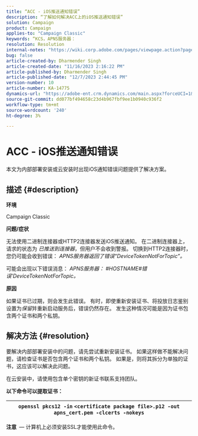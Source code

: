 ```yaml
---
title: “ACC - iOS推送通知错误”
description: “了解如何解决ACC上的iOS推送通知错误”
solution: Campaign
product: Campaign
applies-to: "Campaign Classic"
keywords: “KCS，APNS服务器：
resolution: Resolution
internal-notes: "https://wiki.corp.adobe.com/pages/viewpage.action?pageId=1334124733"
bug: false
article-created-by: Dharmender Singh
article-created-date: "11/16/2023 2:16:22 PM"
article-published-by: Dharmender Singh
article-published-date: "12/7/2023 2:44:45 PM"
version-number: 10
article-number: KA-14775
dynamics-url: "https://adobe-ent.crm.dynamics.com/main.aspx?forceUCI=1&pagetype=entityrecord&etn=knowledgearticle&id=8e1a5fb3-8a84-ee11-8179-6045bd006e5a"
source-git-commit: dd077bf494658c23d4b967fbf9ee1b0940c936f2
workflow-type: tm+mt
source-wordcount: '240'
ht-degree: 3%

---
```


# ACC - iOS推送通知错误


本文为内部部署安装或云安装时出现iOS通知错误问题提供了解决方案。

## 描述 {#description}




<b>环境</b>

Campaign Classic



<b>问题/症状</b>

无法使用二进制连接器或HTTP2连接器发送iOS推送通知。 在二进制连接器上，请求的状态为 *已推送到连接器*，但用户不会收到警报。 切换到HTTP2连接器时，您仍可能会收到错误： *APNS服务器返回了错误“DeviceTokenNotForTopic”。*



可能会出现以下错误消息： *APNS服务器： #HOSTNAME#错误&#39;DeviceTokenNotForTopic。*



<b>原因</b>



如果证书已过期，则会发生此错误。 有时，即使重新安装证书、将投放日志鉴别设置为*保留*并重新启动服务后，错误仍然存在。 发生这种情况可能是因为证书包含两个证书和两个私钥。










## 解决方法 {#resolution}


要解决内部部署安装中的问题，请先尝试重新安装证书。 如果这样做不能解决问题，请检查证书是否包含两个证书和两个私钥。 如果是，则将其拆分为单独的证书，这应该可以解决此问题。

在云安装中，请使用包含单个密钥的新证书联系支持团队。



<b>以下命令可以提取证书：</b>


| `openssl pkcs12 -in` `<certificate package file>.p12 -out apns_cert.pem -clcerts -nokeys` |
| --- |




<b>注意 </b> — 计算机上必须安装SSL才能使用此命令。
